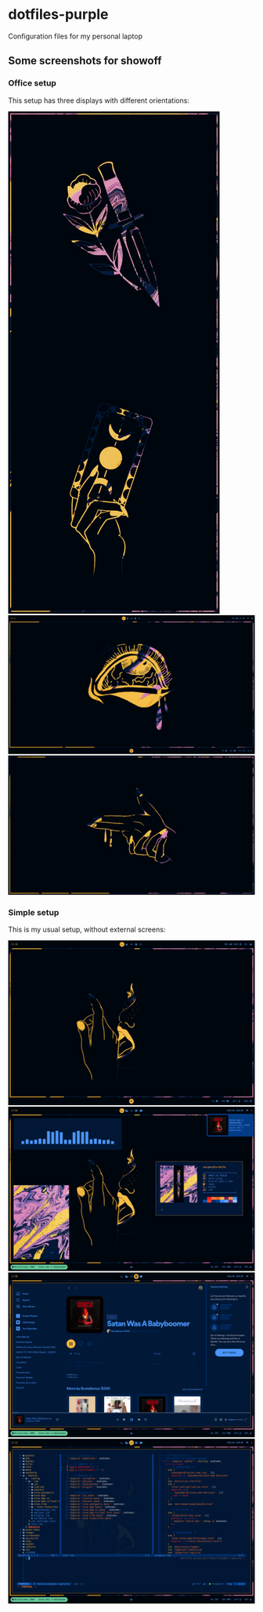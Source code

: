 # dotfiles-purple
Configuration files for my personal laptop

## Some screenshots for showoff
### Office setup
This setup has three displays with different orientations:

<img alt="Empty vertical office setup display" src="assets/screenshots/vertical">
<img alt="Empty main office setup display" src="assets/screenshots/horizontal-main">
<img alt="Empty secondary office setup display" src="assets/screenshots/horizontal-secondary">

### Simple setup
This is my usual setup, without external screens:

<img alt="Empty main simple setup display" src="assets/screenshots/simple-main">

<img alt="Main simple setup display with simple tools" src="assets/screenshots/showoff">
<img alt="Main simple setup display with simple tools" src="assets/screenshots/spotify">
<img alt="Main simple setup display with simple tools" src="assets/screenshots/neovim">
